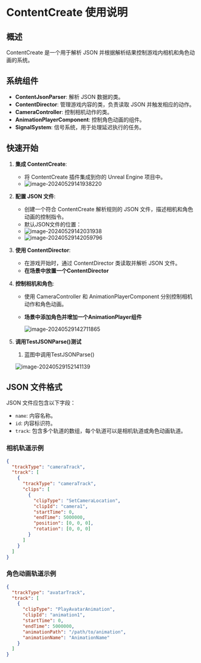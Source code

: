 # ContentCreate 使用说明

## 概述
ContentCreate 是一个用于解析 JSON 并根据解析结果控制游戏内相机和角色动画的系统。

## 系统组件
- **ContentJsonParser**: 解析 JSON 数据的类。
- **ContentDirector**: 管理游戏内容的类，负责读取 JSON 并触发相应的动作。
- **CameraController**: 控制相机动作的类。
- **AnimationPlayerComponent**: 控制角色动画的组件。
- **SignalSystem**: 信号系统，用于处理延迟执行的任务。

## 快速开始
1. **集成 ContentCreate**:

   - 将 ContentCreate 插件集成到你的 Unreal Engine 项目中。
   - ![image-20240529141938220](C:\Users\PC\AppData\Roaming\Typora\typora-user-images\image-20240529141938220.png)

2. **配置 JSON 文件**:

   - 创建一个符合 ContentCreate 解析规则的 JSON 文件，描述相机和角色动画的控制指令。
   - 默认JSON文件的位置：
   - ![image-20240529142031938](C:\Users\PC\AppData\Roaming\Typora\typora-user-images\image-20240529142031938.png)
   - ![image-20240529142059796](C:\Users\PC\AppData\Roaming\Typora\typora-user-images\image-20240529142059796.png)

3. **使用 ContentDirector**:

   - 在游戏开始时，通过 ContentDirector 类读取并解析 JSON 文件。
   - **在场景中放置一个ContentDirector**

4. **控制相机和角色**:

   - 使用 CameraController 和 AnimationPlayerComponent 分别控制相机动作和角色动画。

   - **场景中添加角色并增加一个AnimationPlayer组件**

     ![image-20240529142711865](C:\Users\PC\AppData\Roaming\Typora\typora-user-images\image-20240529142711865.png)

5. **调用TestJSONParse()测试**

   1. 蓝图中调用TestJSONParse()

   ![image-20240529152141139](C:\Users\PC\AppData\Roaming\Typora\typora-user-images\image-20240529152141139.png)

## JSON 文件格式

JSON 文件应包含以下字段：
- `name`: 内容名称。
- `id`: 内容标识符。
- `track`: 包含多个轨道的数组，每个轨道可以是相机轨道或角色动画轨道。

### 相机轨道示例
```json
{
  "trackType": "cameraTrack",
  "track": [
    {
      "trackType": "cameraTrack",
      "clips": [
        {
          "clipType": "SetCameraLocation",
          "clipId": "camera1",
          "startTime": 0,
          "endTime": 5000000,
          "position": [0, 0, 0],
          "rotation": [0, 0, 0]
        }
      ]
    }
  ]
}
```

### 角色动画轨道示例

```json
{
  "trackType": "avatarTrack",
  "track": [
    {
      "clipType": "PlayAvatarAnimation",
      "clipId": "animation1",
      "startTime": 0,
      "endTime": 5000000,
      "animationPath": "/path/to/animation",
      "animationName": "AnimationName"
    }
  ]
}
```
